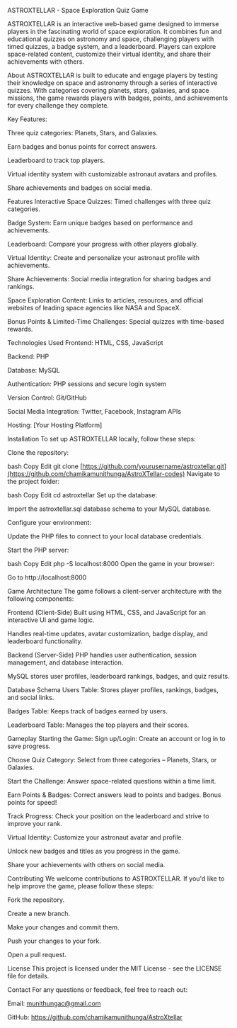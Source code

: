 ASTROXTELLAR - Space Exploration Quiz Game

ASTROXTELLAR is an interactive web-based game designed to immerse players in the fascinating world of space exploration. It combines fun and educational quizzes on astronomy and space, challenging players with timed quizzes, a badge system, and a leaderboard. Players can explore space-related content, customize their virtual identity, and share their achievements with others.


About
ASTROXTELLAR is built to educate and engage players by testing their knowledge on space and astronomy through a series of interactive quizzes. With categories covering planets, stars, galaxies, and space missions, the game rewards players with badges, points, and achievements for every challenge they complete.

Key Features:

Three quiz categories: Planets, Stars, and Galaxies.

Earn badges and bonus points for correct answers.

Leaderboard to track top players.

Virtual identity system with customizable astronaut avatars and profiles.

Share achievements and badges on social media.

Features
Interactive Space Quizzes: Timed challenges with three quiz categories.

Badge System: Earn unique badges based on performance and achievements.

Leaderboard: Compare your progress with other players globally.

Virtual Identity: Create and personalize your astronaut profile with achievements.

Share Achievements: Social media integration for sharing badges and rankings.

Space Exploration Content: Links to articles, resources, and official websites of leading space agencies like NASA and SpaceX.

Bonus Points & Limited-Time Challenges: Special quizzes with time-based rewards.

Technologies Used
Frontend: HTML, CSS, JavaScript

Backend: PHP

Database: MySQL

Authentication: PHP sessions and secure login system

Version Control: Git/GitHub

Social Media Integration: Twitter, Facebook, Instagram APIs

Hosting: [Your Hosting Platform]

Installation
To set up ASTROXTELLAR locally, follow these steps:

Clone the repository:

bash
Copy
Edit
git clone [https://github.com/yourusername/astroxtellar.git](https://github.com/chamikamunithunga/AstroXTellar-codes)
Navigate to the project folder:

bash
Copy
Edit
cd astroxtellar
Set up the database:

Import the astroxtellar.sql database schema to your MySQL database.

Configure your environment:

Update the PHP files to connect to your local database credentials.

Start the PHP server:

bash
Copy
Edit
php -S localhost:8000
Open the game in your browser:

Go to http://localhost:8000

Game Architecture
The game follows a client-server architecture with the following components:

Frontend (Client-Side)
Built using HTML, CSS, and JavaScript for an interactive UI and game logic.

Handles real-time updates, avatar customization, badge display, and leaderboard functionality.

Backend (Server-Side)
PHP handles user authentication, session management, and database interaction.

MySQL stores user profiles, leaderboard rankings, badges, and quiz results.

Database Schema
Users Table: Stores player profiles, rankings, badges, and social links.

Badges Table: Keeps track of badges earned by users.

Leaderboard Table: Manages the top players and their scores.

Gameplay
Starting the Game:
Sign up/Login: Create an account or log in to save progress.

Choose Quiz Category: Select from three categories – Planets, Stars, or Galaxies.

Start the Challenge: Answer space-related questions within a time limit.

Earn Points & Badges: Correct answers lead to points and badges. Bonus points for speed!

Track Progress: Check your position on the leaderboard and strive to improve your rank.

Virtual Identity:
Customize your astronaut avatar and profile.

Unlock new badges and titles as you progress in the game.

Share your achievements with others on social media.

Contributing
We welcome contributions to ASTROXTELLAR. If you'd like to help improve the game, please follow these steps:

Fork the repository.

Create a new branch.

Make your changes and commit them.

Push your changes to your fork.

Open a pull request.

License
This project is licensed under the MIT License - see the LICENSE file for details.

Contact
For any questions or feedback, feel free to reach out:

Email: munithungac@gmail.com


GitHub: https://github.com/chamikamunithunga/AstroXtellar
